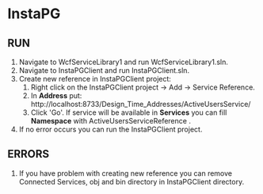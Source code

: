 # InstaPG

## RUN

1. Navigate to WcfServiceLibrary1 and run WcfServiceLibrary1.sln.
2. Navigate to InstaPGClient and run InstaPGClient.sln.
3. Create new reference in InstaPGClient project:
   1. Right click on the InstaPGClient project -> Add -> Service Reference.
   2. In **Address** put: http://localhost:8733/Design_Time_Addresses/ActiveUsersService/
   3. Click 'Go'. If service will be available in **Services** you can fill **Namespace** with ActiveUsersServiceReference .
4. If no error occurs you can run the InstaPGClient project.


## ERRORS

1. If you have problem with creating new reference you can remove Connected Services, obj and bin directory in InstaPGClient directory.